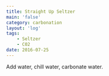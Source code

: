 ```yaml
---
title: Straight Up Seltzer
main: 'false'
category: carbonation
layout: 'log'
tags:
    - Seltzer
    - C02
date: 2016-07-25
---
```

Add water, chill water, carbonate water.